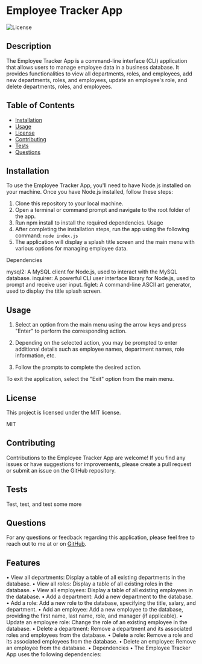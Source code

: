 
# Employee Tracker App
![License](https://img.shields.io/badge/License-MIT-green.svg)

## Description
The Employee Tracker App is a command-line interface (CLI) application that allows users to manage employee data in a business database. It provides functionalities to view all departments, roles, and employees, add new departments, roles, and employees, update an employee's role, and delete departments, roles, and employees.

## Table of Contents
- [Installation](#installation)
- [Usage](#usage)
- [License](#license)
- [Contributing](#contributing)
- [Tests](#tests)
- [Questions](#questions)

## Installation
To use the Employee Tracker App, you'll need to have Node.js installed on your machine. Once you have Node.js installed, follow these steps:
1. Clone this repository to your local machine.
2. Open a terminal or command prompt and navigate to the root folder of the app.
3. Run npm install to install the required dependencies.
Usage
4. After completing the installation steps, run the app using the following command:
`node index.js`
5. The application will display a splash title screen and the main menu with various options for managing employee data.

Dependencies

mysql2: A MySQL client for Node.js, used to interact with the MySQL database.
inquirer: A powerful CLI user interface library for Node.js, used to prompt and receive user input.
figlet: A command-line ASCII art generator, used to display the title splash screen.

## Usage
1. Select an option from the main menu using the arrow keys and press "Enter" to perform the corresponding action.

2. Depending on the selected action, you may be prompted to enter additional details such as employee names, department names, role information, etc.

3. Follow the prompts to complete the desired action.

To exit the application, select the "Exit" option from the main menu.

## License
This project is licensed under the MIT license.

MIT

## Contributing
Contributions to the Employee Tracker App are welcome! If you find any issues or have suggestions for improvements, please create a pull request or submit an issue on the GitHub repository.

## Tests
Test, test, and test some more


## Questions
For any questions or feedback regarding this application, please feel free to reach out to me at  or on [GitHub](https://github.com/).








## Features
• View all departments: Display a table of all existing departments in the database.
• View all roles: Display a table of all existing roles in the database.
• View all employees: Display a table of all existing employees in the database.
• Add a department: Add a new department to the database.
• Add a role: Add a new role to the database, specifying the title, salary, and department.
• Add an employee: Add a new employee to the database, providing the first name, last name, role, and manager (if applicable).
• Update an employee role: Change the role of an existing employee in the database.
• Delete a department: Remove a department and its associated roles and employees from the database.
• Delete a role: Remove a role and its associated employees from the database.
• Delete an employee: Remove an employee from the database.
• Dependencies
• The Employee Tracker App uses the following dependencies:
